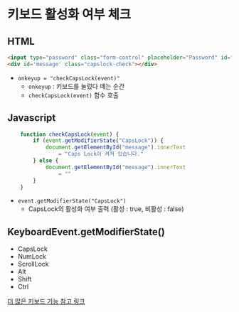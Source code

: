 # 키보드 활성화 여부 체크

## HTML
``` html
<input type="password" class="form-control" placeholder="Password" id="pw" onkeyup="checkCapsLock(event)">
<div id='message' class="capslock-check"></div>
```
- ```onkeyup = "checkCapsLock(event)"```
    - `onkeyup` : 키보드를 눌렀다 떼는 순간
    - `checkCapsLock(event)` 함수 호출

## Javascript
``` js
    function checkCapsLock(event) {
        if (event.getModifierState("CapsLock")) {
            document.getElementById("message").innerText
                = "Caps Lock이 켜져 있습니다."
        } else {
            document.getElementById("message").innerText
                = ""
        }
    }
```

- `event.getModifierState("CapsLock")`
    - CapsLock의 활성화 여부 출력 (활성 : true, 비활성 : false)


## KeyboardEvent.getModifierState()
- CapsLock
- NumLock
- ScrollLock
- Alt
- Shift
- Ctrl

[더 많은 키보드 기능 참고 링크](https://developer.mozilla.org/en-US/docs/Web/API/KeyboardEvent/getModifierState)

